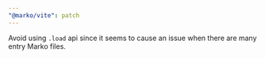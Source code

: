 ```yaml
---
"@marko/vite": patch
---
```


Avoid using `.load` api since it seems to cause an issue when there are many entry Marko files.
